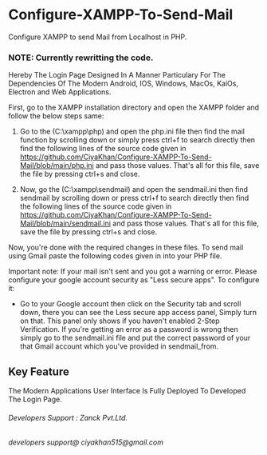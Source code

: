 # Configure-XAMPP-To-Send-Mail
Configure XAMPP to send Mail from Localhost in PHP.

### NOTE: Currently rewritting the code.
Hereby The Login Page Designed In A Manner Particulary For The Dependencies Of The Modern Android, IOS, Windows, MacOs, KaiOs, Electron and Web Applications.

First, go to the XAMPP installation directory and open the XAMPP folder and follow the below steps same:

1. Go to the (C:\xampp\php) and open the php.ini file then find the mail function by scrolling down or simply press ctrl+f to search directly then find the following lines of the source code given in https://github.com/CiyaKhan/Configure-XAMPP-To-Send-Mail/blob/main/php.ini and pass those values.
That's all for this file, save the file by pressing ctrl+s and close.

2. Now, go the (C:\xampp\sendmail) and open the sendmail.ini  then find sendmail by scrolling down or press ctrl+f to search directly then find the following lines of the source code given in https://github.com/CiyaKhan/Configure-XAMPP-To-Send-Mail/blob/main/sendmail.ini and pass those values.
That's all for this file, save the file by pressing ctrl+s and close.

Now, you're done with the required changes in these files. To send mail using Gmail paste the following codes given in  into your PHP file.

Important note: If your mail isn't sent and you got a warning or error. Please configure your google account security as "Less secure apps". To configure it:
- Go to your Google account then click on the Security tab and scroll down, there you can see the Less secure app access panel, Simply turn on that. This panel only shows if you haven't enabled 2-Step Verification.
If you're getting an error as a password is wrong then simply go to the sendmail.ini file and put the correct password of your that Gmail account which you've provided in sendmail_from.

## Key Feature
The Modern Applications User Interface Is Fully Deployed To Developed The Login Page.

###### Developers Support : Zanck Pvt.Ltd.
_developers support@ ciyakhan515@gmail.com_
